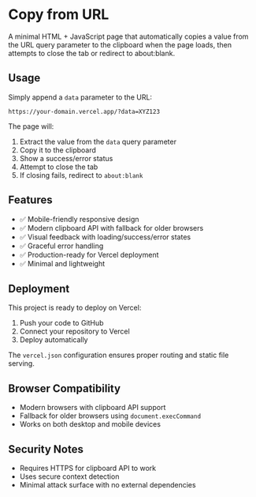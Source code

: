 # Copy from URL

A minimal HTML + JavaScript page that automatically copies a value from the URL query parameter to the clipboard when the page loads, then attempts to close the tab or redirect to about:blank.

## Usage

Simply append a `data` parameter to the URL:

```
https://your-domain.vercel.app/?data=XYZ123
```

The page will:
1. Extract the value from the `data` query parameter
2. Copy it to the clipboard
3. Show a success/error status
4. Attempt to close the tab
5. If closing fails, redirect to `about:blank`

## Features

- ✅ Mobile-friendly responsive design
- ✅ Modern clipboard API with fallback for older browsers
- ✅ Visual feedback with loading/success/error states
- ✅ Graceful error handling
- ✅ Production-ready for Vercel deployment
- ✅ Minimal and lightweight

## Deployment

This project is ready to deploy on Vercel:

1. Push your code to GitHub
2. Connect your repository to Vercel
3. Deploy automatically

The `vercel.json` configuration ensures proper routing and static file serving.

## Browser Compatibility

- Modern browsers with clipboard API support
- Fallback for older browsers using `document.execCommand`
- Works on both desktop and mobile devices

## Security Notes

- Requires HTTPS for clipboard API to work
- Uses secure context detection
- Minimal attack surface with no external dependencies 